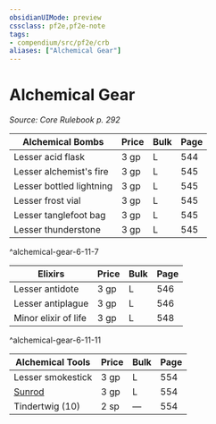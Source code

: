 ```yaml
---
obsidianUIMode: preview
cssclass: pf2e,pf2e-note
tags:
- compendium/src/pf2e/crb
aliases: ["Alchemical Gear"]
---
```

# Alchemical Gear  
*Source: Core Rulebook p. 292*  

| Alchemical Bombs | Price | Bulk | Page |
|------------------|-------|------|------|
| Lesser acid flask | 3 gp | L | 544 |
| Lesser alchemist's fire | 3 gp | L | 545 |
| Lesser bottled lightning | 3 gp | L | 545 |
| Lesser frost vial | 3 gp | L | 545 |
| Lesser tanglefoot bag | 3 gp | L | 545 |
| Lesser thunderstone | 3 gp | L | 545 |
^alchemical-gear-6-11-7

| Elixirs | Price | Bulk | Page |
|---------|-------|------|------|
| Lesser antidote | 3 gp | L | 546 |
| Lesser antiplague | 3 gp | L | 546 |
| Minor elixir of life | 3 gp | L | 548 |
^alchemical-gear-6-11-11

| Alchemical Tools | Price | Bulk | Page |
|------------------|-------|------|------|
| Lesser smokestick | 3 gp | L | 554 |
| [Sunrod](compendium/equipment/items/sunrod.md) | 3 gp | L | 554 |
| Tindertwig (10) | 2 sp | — | 554 |